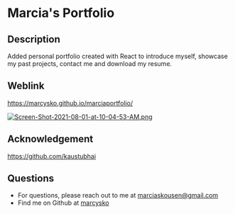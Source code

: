# Marcia's Portfolio

## Description
Added personal portfolio created with React to introduce myself, showcase my past projects, contact me and download my resume.

## Weblink
https://marcysko.github.io/marciaportfolio/

[![Screen-Shot-2021-08-01-at-10-04-53-AM.png](https://i.postimg.cc/Hs8MqbFh/Screen-Shot-2021-08-01-at-10-04-53-AM.png)](https://postimg.cc/7fDb7JH3)

## Acknowledgement
https://github.com/kaustubhai

## Questions
* For questions, please reach out to me at marciaskousen@gmail.com
* Find me on Github at [marcysko](http://github.com/marcysko)
